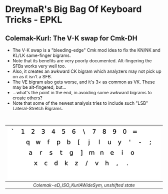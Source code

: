 DreymaR's Big Bag Of Keyboard Tricks - EPKL
===========================================

  
Colemak-Kurl: The V-K swap for Cmk-DH
-------------------------------------
- The V-K swap is a "bleeding-edge" Cmk mod idea to fix the KN/NK and KL/LK same-finger bigrams.
- Note that its benefits are very poorly documented. Alt-fingering the SFBs works very well too.
- Also, it creates an awkward CK bigram which analyzers may not pick up on as it isn't a SFB.
- The VE bigram also gets worse, and it's 3× as common as VK. These may be alt-fingered, but...
- ...what's the point in the end, in avoiding some awkward bigrams to create others?
- Note that some of the newest analysis tries to include such "LSB" Lateral-Stretch Bigrams.

<br>

|![EPKL help image for Colemak-KurlAngleWideSym on an ISO board, unshifted state](./Cmk-eD_ANS_KurlAWideSym/state0.png)|
|   :---:   |
|_Colemak-eD_ISO_KurlAWideSym, unshifted state_|
